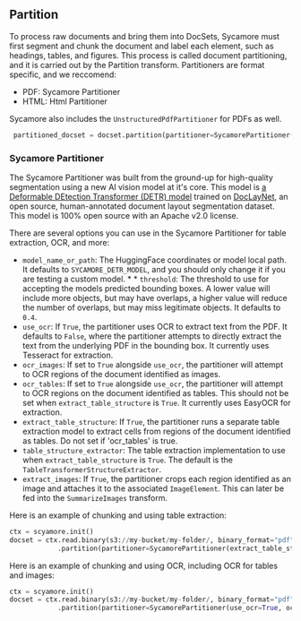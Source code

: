 ## Partition
To process raw documents and bring them into DocSets, Sycamore must first segment and chunk the document and label each element, such as headings, tables, and figures. This process is called document partitioning, and it is carried out by the Partition transform. Partitioners are format specific, and we reccomend:

* PDF: Sycamore Partitioner
* HTML: Html Partitioner

Sycamore also includes the ``UnstructuredPdfPartitioner`` for PDFs as well.

```python
 partitioned_docset = docset.partition(partitioner=SycamorePartitioner())
```

### Sycamore Partitioner

The Sycamore Partitioner was built from the ground-up for high-quality segmentation using a new AI vision model at it's core. This model is [a Deformable DEtection Transformer (DETR) model](https://huggingface.co/Aryn/deformable-detr) trained on [DocLayNet](https://github.com/DS4SD/DocLayNet), an open source, human-annotated document layout segmentation dataset. This model is 100% open source with an Apache v2.0 license.

There are several options you can use in the Sycamore Partitioner for table extraction, OCR, and more:

* ```model_name_or_path```: The HuggingFace coordinates or model local path. It defaults to ```SYCAMORE_DETR_MODEL```, and you should only change it if you are testing a custom model. * * ```threshold```: The threshold to use for accepting the models predicted bounding boxes. A lower value will include more objects, but may have overlaps, a higher value will reduce the number of overlaps, but may miss legitimate objects. It defaults to ```0.4```.
* ```use_ocr```: If ```True```, the partitioner uses OCR to extract text from the PDF. It defaults to ```False```, where the partitioner attempts to directly extract the text from the underlying PDF in the bounding box. It currently uses Tesseract for extraction. 
* ```ocr_images```: If set to ```True``` alongside ```use_ocr```, the partitioner will attempt to OCR regions of the document identified as images. 
* ```ocr_tables```: If set to ```True``` alongside ```use_ocr```, the partitioner will attempt to OCR regions on the document identified as tables. This should not be set when `extract_table_structure` is ```True```. It currently uses EasyOCR for extraction.
* `extract_table_structure`: If `True`, the partitioner runs a separate table extraction model to extract cells from regions of the document identified as tables. Do not set if 'ocr_tables' is true.
* `table_structure_extractor`: The table extraction implementation to use when `extract_table_structure` is `True`. The default is the `TableTransformerStructureExtractor`. 
* `extract_images`: If `True`, the partitioner crops each region identified as an image and attaches it to the associated `ImageElement`. This can later be fed into the `SummarizeImages` transform.

Here is an example of chunking and using table extraction:

```Python
ctx = scyamore.init()
docset = ctx.read.binary(s3://my-bucket/my-folder/, binary_format="pdf")
            .partition(partitioner=SycamorePartitioner(extract_table_structure=True))
```

Here is an example of chunking and using OCR, including OCR for tables and images:

```Python
ctx = scyamore.init()
docset = ctx.read.binary(s3://my-bucket/my-folder/, binary_format="pdf")
            .partition(partitioner=SycamorePartitioner(use_ocr=True, ocr_images=True, ocr_tables=True)
```

